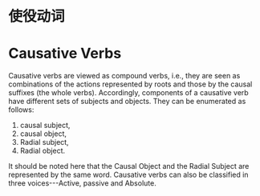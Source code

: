 # 使役动词

# **Causative Verbs** 

Causative verbs are viewed as compound verbs,
i.e., they are seen as combinations of the actions represented by roots and those by the causal suffixes (the whole verbs). 
Accordingly, components of a causative verb have different sets of subjects and objects.
They can be enumerated as follows:
1. causal subject, 
2. causal object,
3. Radial subject,
4. Radial object. 

It should be noted here that the Causal Object and the Radial Subject are represented by the same word.
Causative verbs can also be classified in three voices---Active, passive and Absolute. 